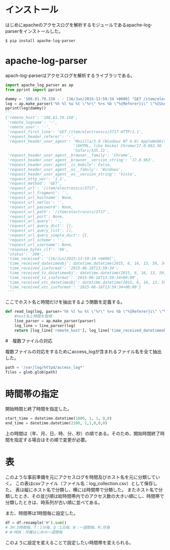 # インストール
はじめにapacheのアクセスログを解析するモジュールであるapache-log-parserをインストールした。

```
$ pip install apache-log-parser
```

# apache-log-parser

apach-log-parserはアクセスログを解析するライブラリである。

```python
import apache_log_parser as ap
from pprint import pprint

dammy = '108.81.70.158 - - [16/Jun/2015:13:59:34 +0000] "GET /item/electronics/3717 HTTP/1.1" 200 86 "-" "Mozilla/5.0 (Windows NT 6.0) AppleWebKit/535.11 (KHTML, like Gecko) Chrome/17.0.963.56 Safari/535.11"' #ダミーデータ
log = ap.make_parser('%h %l %u %t \"%r\" %>s %b \"%{Referer}i\" \"%{User-Agent}i\"')
pprint(log(dammy))
'''
{'remote_host': '108.81.70.158',
 'remote_logname': '-',
 'remote_user': '-',
 'request_first_line': 'GET /item/electronics/3717 HTTP/1.1',
 'request_header_referer': '-',
 'request_header_user_agent': 'Mozilla/5.0 (Windows NT 6.0) AppleWebKit/535.11 '
                              '(KHTML, like Gecko) Chrome/17.0.963.56 '
                              'Safari/535.11',
 'request_header_user_agent__browser__family': 'Chrome',
 'request_header_user_agent__browser__version_string': '17.0.963',
 'request_header_user_agent__is_mobile': False,
 'request_header_user_agent__os__family': 'Windows',
 'request_header_user_agent__os__version_string': 'Vista',
 'request_http_ver': '1.1',
 'request_method': 'GET',
 'request_url': '/item/electronics/3717',
 'request_url_fragment': '',
 'request_url_hostname': None,
 'request_url_netloc': '',
 'request_url_password': None,
 'request_url_path': '/item/electronics/3717',
 'request_url_port': None,
 'request_url_query': '',
 'request_url_query_dict': {},
 'request_url_query_list': [],
 'request_url_query_simple_dict': {},
 'request_url_scheme': '',
 'request_url_username': None,
 'response_bytes_clf': '86',
 'status': '200',
 'time_received': '[16/Jun/2015:13:59:34 +0000]',
 'time_received_datetimeobj': datetime.datetime(2015, 6, 16, 13, 59, 34),
 'time_received_isoformat': '2015-06-16T13:59:34',
 'time_received_tz_datetimeobj': datetime.datetime(2015, 6, 16, 13, 59, 34, tzinfo='0000'),
 'time_received_tz_isoformat': '2015-06-16T13:59:34+00:00',
 'time_received_utc_datetimeobj': datetime.datetime(2015, 6, 16, 13, 59, 34, tzinfo='0000'),
 'time_received_utc_isoformat': '2015-06-16T13:59:34+00:00'}
 '''
```
ここでホスト名と時間だけを抽出するよう関数を定義する。

```python
def read_log(log, parser='%h %l %u %t \"%r\" %>s %b \"%{Referer}i\" \"%{User-Agent}i\"'):
    #host名と時間を取得
    line_parser = ap.make_parser(parser)
    log_line = line_parser(log)
    return [log_line['remote_host'], log_line['time_received_datetimeobj']]
```

#　複数ファイルの対応

複数ファイルの対応をするためにaccess_logが含まれるファイル名を全て抽出した。

```python
path = '/var/log/httpd/access_log*'
files = glob.glob(path)
```

# 時間帯の指定
開始時間と終了時間を指定した。

```python
start_time = datetime.datetime(1800, 1, 1, 0,0)
end_time = datetime.datetime(2200, 1,1,0,0,0) 
```
上の時間は（年、月、日、時、分、秒）の順である。そのため、開始時間終了時間を指定する場合はその順で変更が必要。

# 表

このような事前準備を元にアクセスログを時間及びホスト名を元に分類していく。
この表はcsvファイル（ファイル名：log_collection.csv）として保存した。
表は縦にホスト名で分類し、横には時間帯で分類した。
またホスト名で分類したとき、その並び順は総時間帯内でのアクセス数の大きい順にし、時間帯で分類したときは、時系列が古い順に並べてある。

また、時間帯は1時間毎に設定した。

```python
df = df.resample('H').sum()
# 3H:3時間毎、T：1分毎、D：1日毎、W：一週間毎、M:月毎
# W-MON：月曜はじめの一週間毎
```
このように設定を変えることで設定したい時間帯を変えられる。
